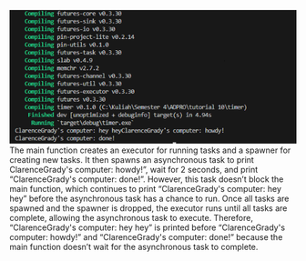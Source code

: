 ![alt text](image.png)
The main function creates an executor for running tasks and a spawner for creating new tasks. It then spawns an asynchronous task to print ClarenceGrady's computer: howdy!”, wait for 2 seconds, and print “ClarenceGrady's computer: done!”. However, this task doesn’t block the main function, which continues to print “ClarenceGrady's computer: hey hey” before the asynchronous task has a chance to run. Once all tasks are spawned and the spawner is dropped, the executor runs until all tasks are complete, allowing the asynchronous task to execute. Therefore, “ClarenceGrady's computer: hey hey” is printed before “ClarenceGrady's computer: howdy!” and “ClarenceGrady's computer: done!” because the main function doesn’t wait for the asynchronous task to complete.